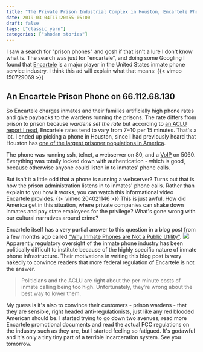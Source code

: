 ```yaml
---
title: "The Private Prison Industrial Complex in Houston, Encartele Phones, Bonkers Advertisements, Inmate Surveillance, and Predatory Business Models"
date: 2019-03-04T17:20:55-05:00
draft: false
tags: ["classic yarn"]
categories: ["shodan stories"]
---
```



I saw a search for "prison phones" and gosh if that isn't a lure I don't know what is. The search was just for "encartele", and doing some Googling I found that [Encartele](https://www.encartele.net/) is a major player in the United States inmate phone service industry. I think this ad will explain what that means:
{{< vimeo 150729069 >}}

## An Encartele Prison Phone on 66.112.68.130
So Encartele charges inmates and their families artificially high phone rates and give paybacks to the wardens running the prisons. The rate differs from prison to prison because _wardens set the rate_ but according to [an ACLU report I read](https://www.aclunebraska.org/en/publications/profiting-lifelines-nebraska-county-jail-phone-systems-lead-high-costs-and-unfair), Encartele rates tend to vary from $7-$10 per 15 minutes. That's a lot. I ended up picking a phone in Houston, since I had previously heard that Houston has [one of the largest prisoner populations in America](https://thecrimereport.org/2018/07/23/how-much-can-houston-cut-its-jail-population/).

The phone was running ssh, telnet, a webserver on 80, and a [VoIP](https://en.wikipedia.org/wiki/Voice_over_IP) on 5060. Everything was totally locked down with authentication - which is good, because otherwise anyone could listen in to inmates' phone calls.

But isn't it a little odd that a phone is running a webserver? Turns out that is how the prison administration listens in to inmates' phone calls. Rather than explain to you how it works, you can watch this informational video Encartele provides.
{{< vimeo 204021146 >}}
This is just awful. How did America get in this situation, where private companies can shake down inmates and pay state employees for the privilege? What's gone wrong with our cultural narratives around crime?

Encartele itself has a very partial answer to this question in a blog post from a few months ago called ["Why Inmate Phones are Not a Public Utility"](https://www.encartele.net/2018/09/why-inmate-phones-are-not-a-public-utility/).
![](/images/100Days/Day60/blog.png)
Apparently regulatory oversight of the inmate phone industry has been politically difficult to institute because of the highly specific nature of inmate phone infrastructure. Their motivations in writing this blog post is very nakedly to convince readers that more federal regulation of Encartele is not the answer.

>Politicians and the ACLU are right about the per-minute costs of inmate calling being too high. Unfortunately, they’re wrong about the best way to lower them.

My guess is it's also to convince their customers - prison wardens - that they are sensible, right headed anti-regulationists, just like any red blooded American should be. I started trying to go down two avenues, read more Encartele promotional documents and read the actual FCC regulations on the industry such as they are, but I started feeling so fatigued. It's godawful and it's only a tiny tiny part of a terrible incarceration system. See you tomorrow.
